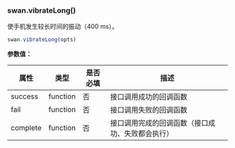 ### swan.vibrateLong()

使手机发生较长时间的振动（400 ms）。

```js
swan.vibrateLong(opts)
```

**参数值：**

|属性|类型|是否必填|描述|
|-|-|-|-|
|success|function|否|接口调用成功的回调函数|
|fail|function|否|接口调用失败的回调函数|
|complete|function|否|接口调用完成的回调函数（接口成功、失败都会执行）|